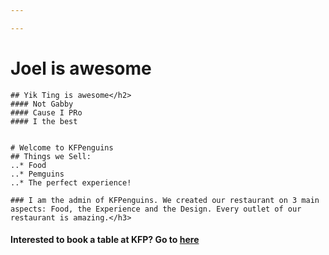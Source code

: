 ```yaml
---

---
```


# Joel is awesome
    
    ## Yik Ting is awesome</h2>
    #### Not Gabby
    #### Cause I PRo
    #### I the best
    
    
    # Welcome to KFPenguins
    ## Things we Sell:
    ..* Food
    ..* Pemguins
    ..* The perfect experience!
    
    ### I am the admin of KFPenguins. We created our restaurant on 3 main aspects: Food, the Experience and the Design. Every outlet of our restaurant is amazing.</h3>

#### Interested to book a table at KFP? Go to [here](https://bit.ly/mptable)